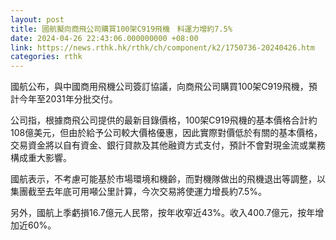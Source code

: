 ```yaml
---
layout: post
title: 國航擬向商飛公司購買100架C919飛機　料運力增約7.5%
date: 2024-04-26 22:43:06.000000000 +08:00
link: https://news.rthk.hk/rthk/ch/component/k2/1750736-20240426.htm
categories: rthk
---
```


國航公布，與中國商用飛機公司簽訂協議，向商飛公司購買100架C919飛機，預計今年至2031年分批交付。

公司指，根據商飛公司提供的最新目錄價格，100架C919飛機的基本價格合計約108億美元，但由於給予公司較大價格優惠，因此實際對價低於有關的基本價格，交易資金將以自有資金、銀行貸款及其他融資方式支付，預計不會對現金流或業務構成重大影響。

國航表示，不考慮可能基於市場環境和機齡，而對機隊做出的飛機退出等調整，以集團截至去年底可用噸公里計算，今次交易將使運力增長約7.5%。

另外，國航上季虧損16.7億元人民幣，按年收窄近43%。收入400.7億元，按年增加近60%。
